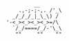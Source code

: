                 __
           .,-;-;-,. /'_\
         _/_/_/_|_\_\) /
       '-<_><_><_><_>=/\
         `/_/====/_/-'\_\
          ""     ""    ""
